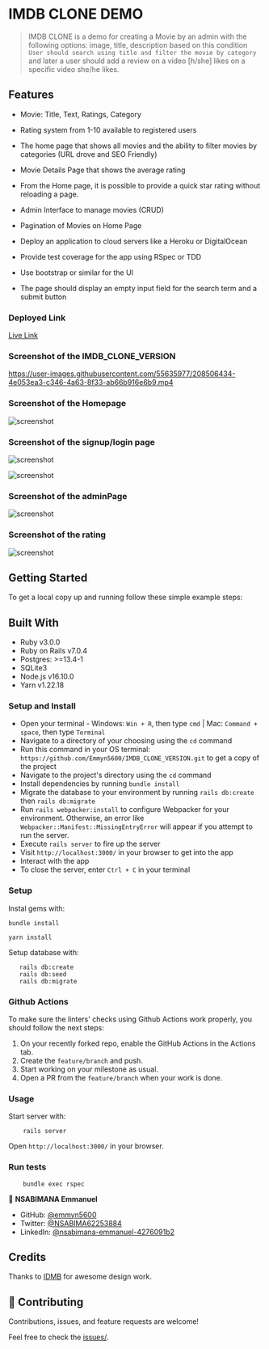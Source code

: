 # IMDB CLONE DEMO 

> IMDB CLONE is a demo for creating a Movie by an admin with the following options: image, title, description based on this condition `User should search using title and filter the movie by category` and later a user should add a review on a video [h/she] likes on a specific video she/he likes.

## Features

- Movie: Title, Text, Ratings, Category

- Rating system from 1-10 available to registered users

- The home page that shows all movies and the ability to filter movies by categories (URL drove and SEO Friendly)

- Movie Details Page that shows the average rating

- From the Home page, it is possible to provide a quick star rating without reloading a page.

- Admin Interface to manage movies (CRUD)

- Pagination of Movies on Home Page

- Deploy an application to cloud servers like a Heroku or DigitalOcean

- Provide test coverage for the app using RSpec or TDD

- Use bootstrap or similar for the UI

- The page should display an empty input field for the search term and a submit button

### Deployed Link

[Live Link](https://immense-garden-27567.herokuapp.com/)

### Screenshot of the IMDB_CLONE_VERSION

https://user-images.githubusercontent.com/55635977/208506434-4e053ea3-c346-4a63-8f33-ab66b916e6b9.mp4

### Screenshot of the Homepage
![screenshot](app/assets/images/homepage.png)

### Screenshot of the signup/login page
![screenshot](app/assets/images/signup.png)

![screenshot](app/assets/images/login.png)

### Screenshot of the adminPage
![screenshot](app/assets/images/adminpage.png)

### Screenshot of the rating
![screenshot](app/assets/images/rating.png)


## Getting Started

To get a local copy up and running follow these simple example steps:


## Built With

* Ruby v3.0.0
* Ruby on Rails v7.0.4
* Postgres: >=13.4-1
* SQLite3
* Node.js v16.10.0
* Yarn v1.22.18


### Setup and Install

* Open your terminal - Windows: `Win + R`, then type `cmd` | Mac: `Command + space`, then type `Terminal`
* Navigate to a directory of your choosing using the `cd` command
* Run this command in your OS terminal: `https://github.com/Emmyn5600/IMDB_CLONE_VERSION.git` to get a copy of the project
* Navigate to the project's directory using the `cd` command
* Install dependencies by running `bundle install`
* Migrate the database to your environment by running `rails db:create` then `rails db:migrate`
* Run `rails webpacker:install` to configure Webpacker for your environment. Otherwise, an error like `Webpacker::Manifest::MissingEntryError` will appear if you attempt to run the server.
* Execute `rails server` to fire up the server
* Visit `http://localhost:3000/` in your browser to get into the app
* Interact with the app
* To close the server, enter `Ctrl + C` in your terminal

### Setup

Instal gems with:

```
bundle install

yarn install
```

Setup database with:

```
   rails db:create
   rails db:seed
   rails db:migrate
```

### Github Actions

To make sure the linters' checks using Github Actions work properly, you should follow the next steps:

1. On your recently forked repo, enable the GitHub Actions in the Actions tab.
2. Create the `feature/branch` and push.
3. Start working on your milestone as usual.
4. Open a PR from the `feature/branch` when your work is done.

### Usage

Start server with:

```
    rails server
```

Open `http://localhost:3000/` in your browser.

### Run tests

```
    bundle exec rspec
```

👤 **NSABIMANA Emmanuel**

- GitHub: [@emmyn5600](https://github.com/Emmyn5600)
- Twitter: [@NSABIMA62253884](https://twitter.com/NSABIMA62253884)
- LinkedIn: [@nsabimana-emmanuel-4276091b2](https://www.linkedin.com/in/nsabimana-emmanuel-4276091b2/)

## Credits

Thanks to [IDMB](http://www.imdb.com/) for awesome design work.

## 🤝 Contributing

Contributions, issues, and feature requests are welcome!

Feel free to check the [issues/](https://github.com/Emmyn5600/IMDB_CLONE_VERSION/issues).
